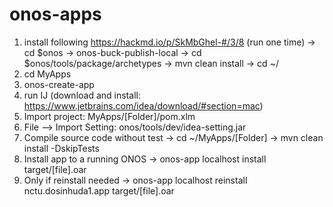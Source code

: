 # onos-apps
1. install following https://hackmd.io/p/SkMbGhel-#/3/8
(run one time)
-> cd $onos
-> onos-buck-publish-local 
-> cd $onos/tools/package/archetypes
-> mvn clean install
-> cd ~/
2. cd MyApps
3. onos-create-app
4. run IJ (download and install: https://www.jetbrains.com/idea/download/#section=mac)
5. Import project: MyApps/[Folder]/pom.xlm
6. File --> Import Setting: onos/tools/dev/idea-setting.jar
7. Compile source code without test
-> cd ~/MyApps/[Folder]
-> mvn clean install -DskipTests
8. Install app to a running ONOS
-> onos-app localhost install target/[file].oar
9. Only if reinstall needed
-> onos-app localhost reinstall nctu.dosinhuda1.app target/[file].oar

